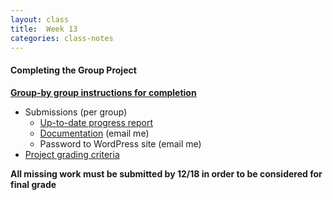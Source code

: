 ```yaml
---
layout: class
title:  Week 13
categories: class-notes
---
```


#### Completing the Group Project ####

**[Group-by group instructions for completion](https://drive.google.com/drive/folders/1uZkrsVcErO6Sy_sf_Qq2H5WqTqiHjwP-?usp=sharing)**

- Submissions (per group)
  - [Up-to-date progress report](https://drive.google.com/drive/folders/1y6BrbPdjxdAW2v6277GViAIv1GnbqECU)
  - [Documentation](http://revitalk.com/mmp460/group-project/2017/08/13/documentation.html) (email me)
  - Password to WordPress site (email me)
- [Project grading criteria](http://revitalk.com/mmp460/group-project/2017/08/13/group-project-grading.html)

**All missing work must be submitted by 12/18 in order to be considered for final grade**
